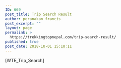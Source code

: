 ```yaml
---
ID: 669
post_title: Trip Search Result
author: peranakan francis
post_excerpt: ""
layout: page
permalink: >
  https://trekkingtopnepal.com/trip-search-result/
published: true
post_date: 2018-10-01 15:10:11
---
```

[WTE_Trip_Search]